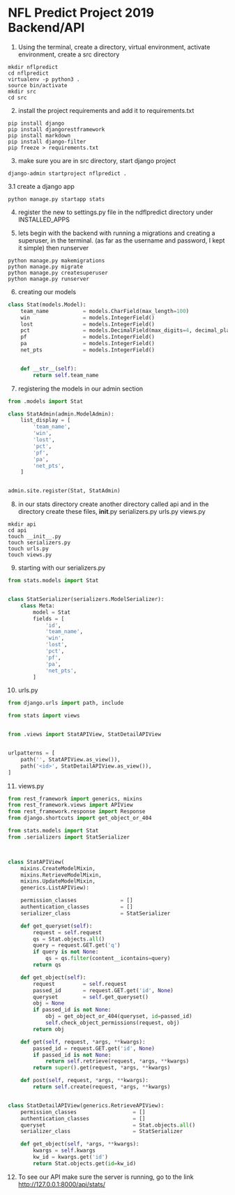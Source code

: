 # NFL Predict Project 2019 Backend/API

1. Using the terminal, create a directory, virtual environment, activate environment, create a src directory
````
mkdir nflpredict
cd nflpredict
virtualenv -p python3 .
source bin/activate
mkdir src 
cd src
````

2. install the project requirements and add it to requirements.txt
````
pip install django
pip install djangorestframework
pip install markdown
pip install django-filter
pip freeze > requirements.txt
````

3. make sure you are in src directory, start django project
````
django-admin startproject nflpredict .
````

3.1 create a django app
````
python manage.py startapp stats
````

4. register the new to settings.py file in the ndflpredict directory under INSTALLED_APPS

5. lets begin with the backend with running a migrations and creating a superuser, in the terminal. (as far as the username and password, I kept it simple) then runserver
````
python manage.py makemigrations
python manage.py migrate
python manage.py createsuperuser
python manage.py runserver
````

6. creating our models
````python
class Stat(models.Model):
    team_name           = models.CharField(max_length=100)
    win                 = models.IntegerField()
    lost                = models.IntegerField()
    pct                 = models.DecimalField(max_digits=4, decimal_places=3)
    pf                  = models.IntegerField()
    pa                  = models.IntegerField()
    net_pts             = models.IntegerField()


    def __str__(self):
        return self.team_name
````

7. registering the models in our admin section
````python 
from .models import Stat

class StatAdmin(admin.ModelAdmin):
    list_display = [
        'team_name',
        'win',
        'lost',
        'pct',
        'pf',
        'pa',
        'net_pts',
    ]


admin.site.register(Stat, StatAdmin)
````

8. in our stats directory create another directory called api and in the directory create these files, __init__.py serializers.py urls.py views.py
````
mkdir api
cd api
touch __init__.py
touch serializers.py
touch urls.py
touch views.py
````

9. starting with our serializers.py
````python 
from stats.models import Stat 


class StatSerializer(serializers.ModelSerializer):
    class Meta:
        model = Stat 
        fields = [
            'id',
            'team_name',
            'win',
            'lost',
            'pct',
            'pf',
            'pa',
            'net_pts',
        ]
````

10. urls.py
````python 
from django.urls import path, include

from stats import views 


from .views import StatAPIView, StatDetailAPIView


urlpatterns = [
    path('', StatAPIView.as_view()),
    path('<id>', StatDetailAPIView.as_view()),
]
````

11. views.py
````python 
from rest_framework import generics, mixins
from rest_framework.views import APIView
from rest_framework.response import Response
from django.shortcuts import get_object_or_404

from stats.models import Stat 
from .serializers import StatSerializer



class StatAPIView(
    mixins.CreateModelMixin,
    mixins.RetrieveModelMixin,
    mixins.UpdateModelMixin,
    generics.ListAPIView):

    permission_classes              = []
    authentication_classes          = []
    serializer_class                = StatSerializer

    def get_queryset(self):
        request = self.request
        qs = Stat.objects.all()
        query = request.GET.get('q')
        if query is not None:
            qs = qs.filter(content__icontains=query)
        return qs

    def get_object(self):
        request         = self.request
        passed_id       = request.GET.get('id', None)
        queryset        = self.get_queryset()
        obj = None
        if passed_id is not None:
            obj = get_object_or_404(queryset, id=passed_id)
            self.check_object_permissions(request, obj)
        return obj

    def get(self, request, *args, **kwargs):
        passed_id = request.GET.get('id', None)
        if passed_id is not None:
            return self.retrieve(request, *args, **kwargs)
        return super().get(request, *args, **kwargs)

    def post(self, request, *args, **kwargs):
        return self.create(request, *args, **kwargs)


class StatDetailAPIView(generics.RetrieveAPIView):
    permission_classes                  = []
    authentication_classes              = []
    queryset                            = Stat.objects.all()
    serializer_class                    = StatSerializer

    def get_object(self, *args, **kwargs):
        kwargs = self.kwargs
        kw_id = kwargs.get('id')
        return Stat.objects.get(id=kw_id)

````

12. To see our API make sure the server is running, go to the link http://127.0.0.1:8000/api/stats/


